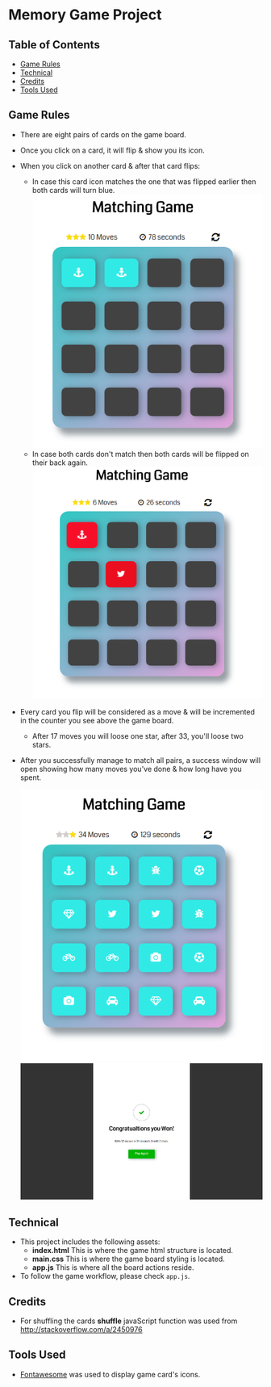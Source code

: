 # Memory Game Project

## Table of Contents

* [Game Rules](#game_rules)
* [Technical](#technical)
* [Credits](#credits)
* [Tools Used](#tools_used)

## Game Rules

* There are eight pairs of cards on the game board.
* Once you click on a card, it will flip & show you its icon.
* When you click on another card & after that card flips:
	* In case this card icon matches the one that was flipped earlier then both cards will turn blue.
		![Correct match](./img/_correct_move.png)
	* In case both cards don't match then both cards will be flipped on their back again.
		![Wrong match](./img/_wrong_move.png)
* Every card you flip will be considered as a move & will be incremented in the counter you see above the game board.
	* After 17 moves you will loose one star, after 33, you'll loose two stars.
* After you successfully manage to match all pairs, a success window will open showing how many moves you've done & how long have you spent.

	![Completed Game](./img/_complete.png)
	![Success Message](./img/_success.png)

## Technical

* This project includes the following assets:
	* **index.html** This is where the game html structure is located.
	* **main.css** This is where the game board styling is located.
	* **app.js** This is where all the board actions reside.
* To follow the game workflow, please check `app.js`.

## Credits

* For shuffling the cards **shuffle** javaScript function was used from http://stackoverflow.com/a/2450976

## Tools Used

* [Fontawesome](http://fontawesome.io/icons/) was used to display game card's icons.
